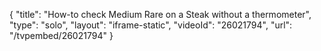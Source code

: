 {
    "title": "How-to check Medium Rare on a Steak without a thermometer",
    "type": "solo",
    "layout": "iframe-static",
    "videoId": "26021794",
    "url": "\/tvpembed\/26021794"
}